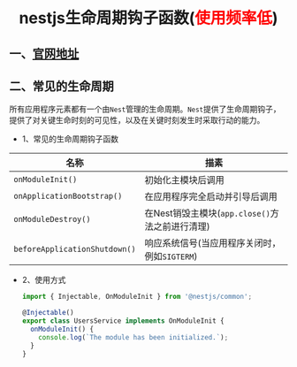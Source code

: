 # <center>nestjs生命周期钩子函数(<font color="#f00">使用频率低</font>)</center>

## 一、[官网地址](https://docs.nestjs.com/fundamentals/lifecycle-events)

## 二、常见的生命周期

所有应用程序元素都有一个由`Nest`管理的生命周期。`Nest`提供了生命周期钩子，提供了对关键生命时刻的可见性，以及在关键时刻发生时采取行动的能力。

* 1、常见的生命周期钩子函数

| 名称                          | 描素                                            |
| ---- | ----|
| `onModuleInit()`              | 初始化主模块后调用                              |
| `onApplicationBootstrap()`    | 在应用程序完全启动并引导后调用                  |
| `onModuleDestroy()`           | 在Nest销毁主模块(`app.close()`方法之前进行清理) |
| `beforeApplicationShutdown()` | 响应系统信号(当应用程序关闭时，例如`SIGTERM`)   |

* 2、使用方式

  ```typescript
  import { Injectable, OnModuleInit } from '@nestjs/common';

  @Injectable()
  export class UsersService implements OnModuleInit {
    onModuleInit() {
      console.log(`The module has been initialized.`);
    }
  }
  ```
